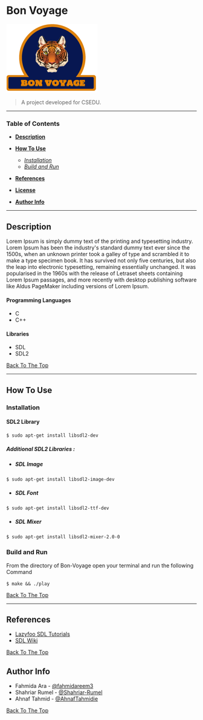 # Bon Voyage

![Project Image](images/bonvoyagelogo.png)

> A project developed for CSEDU.

---

### Table of Contents

- **[Description](#description)**
- **[How To Use](#how-to-use)**

  - _[Installation](#installation)_
  - _[Build and Run](#Build-and-Run)_

- **[References](#references)**
- **[License](#license)**
- **[Author Info](#author-info)**

---

## Description

Lorem Ipsum is simply dummy text of the printing and typesetting industry. Lorem Ipsum has been the industry's standard dummy text ever since the 1500s, when an unknown printer took a galley of type and scrambled it to make a type specimen book. It has survived not only five centuries, but also the leap into electronic typesetting, remaining essentially unchanged. It was popularised in the 1960s with the release of Letraset sheets containing Lorem Ipsum passages, and more recently with desktop publishing software like Aldus PageMaker including versions of Lorem Ipsum.

#### Programming Languages

- C
- C++

#### Libraries

- SDL
- SDL2

[Back To The Top](#Bon-Voyage)

---

## How To Use

### **Installation**

#### **SDL2 Library**

```console
$ sudo apt-get install libsdl2-dev
```

##### **Additional SDL2 Libraries :**

- ##### SDL Image

```console
$ sudo apt-get install libsdl2-image-dev
```

- ##### SDL Font

```console
$ sudo apt-get install libsdl2-ttf-dev
```

- ##### SDL Mixer

```console
$ sudo apt-get install libsdl2-mixer-2.0-0
```

### **Build and Run**

From the directory of Bon-Voyage open your terminal and run the following Command

```console
$ make && ./play
```

[Back To The Top](#Bon-Voyage)

---

## References

- [Lazyfoo SDL Tutorials](https://lazyfoo.net/tutorials/SDL/index.php)
- [SDL Wiki](https://wiki.libsdl.org/Tutorials)

[Back To The Top](#Bon-Voyage)

## Author Info

- Fahmida Ara - [@fahmidareem3](https://github.com/fahmidareem3)
- Shahriar Rumel - [@Shahriar-Rumel](https://github.com/Shahriar-Rumel)
- Ahnaf Tahmid - [@AhnafTahmidie](https://github.com/AhnafTahmidie)

[Back To The Top](#Bon-Voyage)
